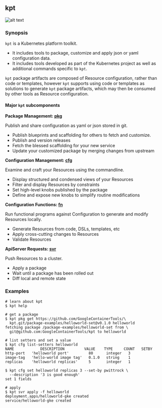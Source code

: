 ## kpt

![alt text][demo]

### Synopsis

`kpt` is a Kubernetes platform toolkit.

- It includes tools to package, customize and apply json or yaml configuration data.
- It includes tools developed as part of the Kubernetes project as well as additional commands
  specific to `kpt`.

`kpt` package artifacts are composed of Resource configuration, rather than code or templates,
however `kpt` supports using code or templates as solutions to generate `kpt` package artifacts,
which may then be consumed by other tools as Resource configuration.

#### Major `kpt` subcomponents

**Package Management: [pkg]**

Publish and share configuration as yaml or json stored in git.

- Publish blueprints and scaffolding for others to fetch and customize.
- Publish and version releases
- Fetch the blessed scaffolding for your new service
- Update your customized package by merging changes from upstream

**Configuration Management: [cfg]**

Examine and craft your Resources using the commandline.

- Display structured and condensed views of your Resources
- Filter and display Resources by constraints
- Set high-level knobs published by the package
- Define and expose new knobs to simplify routine modifications

**Configuration Functions: [fn]**

Run functional programs against Configuration to generate and modify Resources locally.

- Generate Resources from code, DSLs, templates, etc
- Apply cross-cutting changes to Resources
- Validate Resources

**ApiServer Requests: [svr]**

Push Resources to a cluster.

- Apply a package
- Wait until a package has been rolled out
- Diff local and remote state

### Examples

    # learn about kpt
    $ kpt help

    # get a package
    $ kpt pkg get https://github.com/GoogleContainerTools/\
      kpt.git/package-examples/helloworld-set@v0.1.0 helloworld
    fetching package /package-examples/helloworld-set from \
      git@github.com:GoogleContainerTools/kpt to helloworld

    # list setters and set a value
    $ kpt cfg list-setters helloworld
    NAME            DESCRIPTION         VALUE    TYPE     COUNT   SETBY
    http-port   'helloworld port'         80      integer   3
    image-tag   'hello-world image tag'   0.1.0   string    1
    replicas    'helloworld replicas'     5       integer   1

    $ kpt cfg set helloworld replicas 3 --set-by pwittrock \
      --description '3 is good enough'
    set 1 fields

    # apply
    $ kpt svr apply -f helloworld
    deployment.apps/helloworld-gke created
    service/helloworld-gke created

### 

[demo]: https://storage.googleapis.com/kpt-dev/docs/overview-readme.gif "kpt"
[pkg]: pkg/README.md
[cfg]: cfg/README.md
[fn]: fn/README.md
[svr]: svr/README.md